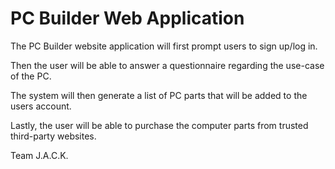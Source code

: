 # PC Builder Web Application

The PC Builder website application will first prompt users to sign up/log in.

Then the user will be able to answer a questionnaire regarding the use-case of the PC.

The system will then generate a list of PC parts that will be added to the users account.

Lastly, the user will be able to purchase the computer parts from trusted third-party websites.

Team J.A.C.K.
